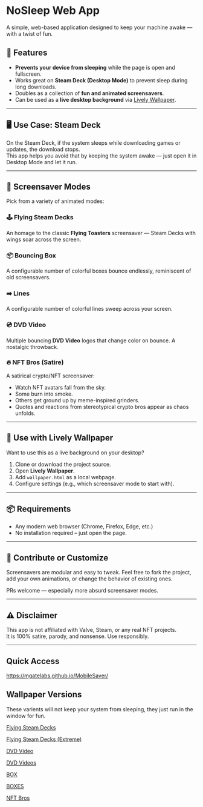 # NoSleep Web App

A simple, web-based application designed to keep your machine awake — with a twist of fun.

## 🚀 Features

- **Prevents your device from sleeping** while the page is open and fullscreen.
- Works great on **Steam Deck (Desktop Mode)** to prevent sleep during long downloads.
- Doubles as a collection of **fun and animated screensavers**.
- Can be used as a **live desktop background** via [Lively Wallpaper](https://rocksdanister.github.io/lively/).

---

## 🖥️ Use Case: Steam Deck

On the Steam Deck, if the system sleeps while downloading games or updates, the download stops.  
This app helps you avoid that by keeping the system awake — just open it in Desktop Mode and let it run.

---

## 🎨 Screensaver Modes

Pick from a variety of animated modes:

### 🕹️ Flying Steam Decks
An homage to the classic **Flying Toasters** screensaver — Steam Decks with wings soar across the screen.

### 📦 Bouncing Box
A configurable number of colorful boxes bounce endlessly, reminiscent of old screensavers.

### ➡️ Lines
A configurable number of colorful lines sweep across your screen.

### 💿 DVD Video
Multiple bouncing **DVD Video** logos that change color on bounce. A nostalgic throwback.

### 🔥 NFT Bros (Satire)
A satirical crypto/NFT screensaver:
- Watch NFT avatars fall from the sky.
- Some burn into smoke.
- Others get ground up by meme-inspired grinders.
- Quotes and reactions from stereotypical crypto bros appear as chaos unfolds.

---

## 🌈 Use with Lively Wallpaper

Want to use this as a live background on your desktop?

1. Clone or download the project source.
2. Open **Lively Wallpaper**.
3. Add `wallpaper.html` as a local webpage.
4. Configure settings (e.g., which screensaver mode to start with).

---

## 📦 Requirements

- Any modern web browser (Chrome, Firefox, Edge, etc.)
- No installation required – just open the page.

---

## 💬 Contribute or Customize

Screensavers are modular and easy to tweak. Feel free to fork the project, add your own animations, or change the behavior of existing ones.

PRs welcome — especially more absurd screensaver modes.

---

## ⚠️ Disclaimer

This app is not affiliated with Valve, Steam, or any real NFT projects.  
It is 100% satire, parody, and nonsense. Use responsibly.

---

## Quick Access
https://mgatelabs.github.io/MobileSaver/

## Wallpaper Versions

These varients will not keep your system from sleeping, they just run in the window for fun.

[Flying Steam Decks](https://mgatelabs.github.io/MobileSaver/wallpaper.html#STEAMDECK)

[Flying Steam Decks (Extreme)](https://mgatelabs.github.io/MobileSaver/wallpaper.html#EXTREMESTEAMDECK)

[DVD Video](https://mgatelabs.github.io/MobileSaver/wallpaper.html#DVD)

[DVD Videos](https://mgatelabs.github.io/MobileSaver/wallpaper.html#DVDS)

[BOX](https://mgatelabs.github.io/MobileSaver/wallpaper.html#BOX)

[BOXES](https://mgatelabs.github.io/MobileSaver/wallpaper.html#BOXES)

[NFT Bros](https://mgatelabs.github.io/MobileSaver/wallpaper.html#NFT)
